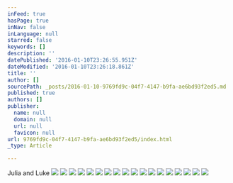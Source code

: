 ```yaml
---
inFeed: true
hasPage: true
inNav: false
inLanguage: null
starred: false
keywords: []
description: ''
datePublished: '2016-01-10T23:26:55.951Z'
dateModified: '2016-01-10T23:26:18.861Z'
title: ''
author: []
sourcePath: _posts/2016-01-10-9769fd9c-04f7-4147-b9fa-ae6bd93f2ed5.md
published: true
authors: []
publisher:
  name: null
  domain: null
  url: null
  favicon: null
url: 9769fd9c-04f7-4147-b9fa-ae6bd93f2ed5/index.html
_type: Article

---
```

Julia and Luke
![](https://the-grid-user-content.s3-us-west-2.amazonaws.com/424950b4-a6a7-457e-83ad-122174770053.jpg)
![](https://the-grid-user-content.s3-us-west-2.amazonaws.com/26cf987b-72b3-4f3e-8177-df711bf1de6a.jpg)
![](https://the-grid-user-content.s3-us-west-2.amazonaws.com/93a79273-2d54-4ae4-ba98-6af2ffca911e.jpg)
![](https://the-grid-user-content.s3-us-west-2.amazonaws.com/4e6c357d-f5ab-4615-86d8-442caa14e234.jpg)
![](https://the-grid-user-content.s3-us-west-2.amazonaws.com/3f0b43db-967b-458d-8cb1-8755d91c74eb.jpg)
![](https://the-grid-user-content.s3-us-west-2.amazonaws.com/6bb95255-b6c1-40f6-bf56-8d389c7ef970.jpg)
![](https://the-grid-user-content.s3-us-west-2.amazonaws.com/4dbf045a-fdaa-45a1-884b-25b1e3a32349.jpg)
![](https://the-grid-user-content.s3-us-west-2.amazonaws.com/88ad996b-290f-4a89-a1f5-a1fa964fe33d.jpg)
![](https://the-grid-user-content.s3-us-west-2.amazonaws.com/863bafc6-8e70-42d4-876a-41b4914b4471.jpg)
![](https://the-grid-user-content.s3-us-west-2.amazonaws.com/ffd757e3-4927-42c5-94df-386d1e2c60f3.jpg)
![](https://the-grid-user-content.s3-us-west-2.amazonaws.com/b9213c18-f258-4536-9bec-df4660a38fa4.jpg)
![](https://the-grid-user-content.s3-us-west-2.amazonaws.com/c4604538-958e-4142-86be-3a1def6369e9.jpg)
![](https://the-grid-user-content.s3-us-west-2.amazonaws.com/21226eeb-f11a-4652-8c1e-b7323913e286.jpg)
![](https://the-grid-user-content.s3-us-west-2.amazonaws.com/bc68d9fc-1b4e-4a6a-9a5e-8f6cf56b86d8.jpg)
![](https://the-grid-user-content.s3-us-west-2.amazonaws.com/1869bd71-41a9-4532-81b1-8915ac32c1aa.jpg)
![](https://the-grid-user-content.s3-us-west-2.amazonaws.com/899461ab-f4ed-45a2-81d5-c7dee96f4696.jpg)
![](https://the-grid-user-content.s3-us-west-2.amazonaws.com/bea4517f-7e46-415f-abf9-d3083830b78d.jpg)
![](https://the-grid-user-content.s3-us-west-2.amazonaws.com/464aaf2a-4d4b-4df3-bd26-674a11e0cb09.jpg)